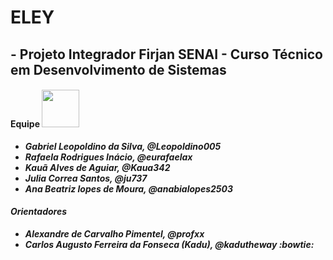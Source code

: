 # ELEY
## - Projeto Integrador Firjan SENAI - Curso Técnico em Desenvolvimento de Sistemas
#### Equipe <img src="https://media.giphy.com/media/LnQjpWaON8nhr21vNW/giphy.gif" width="60"> <em><b>
  - Gabriel Leopoldino da Silva, @Leopoldino005
  - Rafaela Rodrigues Inácio, @eurafaelax
  - Kauã Alves de Aguiar, @Kaua342
  - Julia Correa Santos, @ju737
  - Ana Beatriz lopes de Moura, @anabialopes2503

#### Orientadores
  - Alexandre de Carvalho Pimentel, @profxx
  - Carlos Augusto Ferreira da Fonseca (Kadu), @kadutheway :bowtie: 
 
